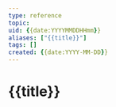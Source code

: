```yaml
---
type: reference
topic:
uid: {{date:YYYYMMDDHHmm}}
aliases: ["{{title}}"]
tags: []
created: {{date:YYYY-MM-DD}}
---
```


# {{title}}

